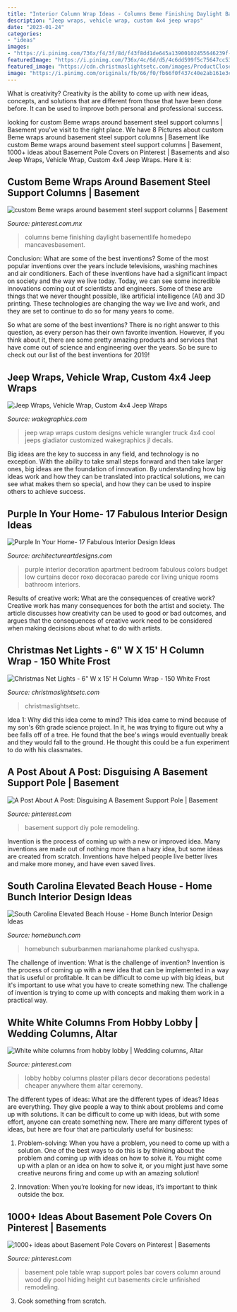 ```yaml
---
title: "Interior Column Wrap Ideas - Columns Beme Finishing Daylight Basementlife Homedepo Mancavesbasement"
description: "Jeep wraps, vehicle wrap, custom 4x4 jeep wraps"
date: "2023-01-24"
categories:
- "ideas"
images:
- "https://i.pinimg.com/736x/f4/3f/8d/f43f8dd1de645a13900102455646239f--basement-plans-basement-post-ideas.jpg"
featuredImage: "https://i.pinimg.com/736x/4c/6d/d5/4c6dd599f5c75647cc53e62e9e6d656d--basement-ideas-beams.jpg"
featured_image: "https://cdn.christmaslightsetc.com/images/ProductCloseup/30752/White-Wire-Column-Wrap-3035.jpg"
image: "https://i.pinimg.com/originals/fb/66/f0/fb66f0f437c40e2ab161e3c6baef0f1f.jpg"
---
```



What is creativity?
Creativity is the ability to come up with new ideas, concepts, and solutions that are different from those that have been done before. It can be used to improve both personal and professional success.

	

		
looking for custom Beme wraps around basement steel support columns | Basement you've visit to the right place. We have 8 Pictures about custom Beme wraps around basement steel support columns | Basement like custom Beme wraps around basement steel support columns | Basement, 1000+ ideas about Basement Pole Covers on Pinterest | Basements and also Jeep Wraps, Vehicle Wrap, Custom 4x4 Jeep Wraps. Here it is:
		
    
## Custom Beme Wraps Around Basement Steel Support Columns | Basement

<img loading=lazy src="https://i.pinimg.com/736x/4c/6d/d5/4c6dd599f5c75647cc53e62e9e6d656d--basement-ideas-beams.jpg" onerror="this.onerror=null;this.src='https://tse1.mm.bing.net/th?id=OIP.07rZ9G3Wmq2Z5hsLT6M7OAHaLD&amp;pid=15.1';" alt="custom Beme wraps around basement steel support columns | Basement">

_Source: pinterest.com.mx_

>columns beme finishing daylight basementlife homedepo mancavesbasement. 

	

Conclusion: What are some of the best inventions?
Some of the most popular inventions over the years include televisions, washing machines and air conditioners. Each of these inventions have had a significant impact on society and the way we live today. 
Today, we can see some incredible innovations coming out of scientists and engineers. Some of these are things that we never thought possible, like artificial intelligence (AI) and 3D printing. These technologies are changing the way we live and work, and they are set to continue to do so for many years to come. 

So what are some of the best inventions? There is no right answer to this question, as every person has their own favorite invention. However, if you think about it, there are some pretty amazing products and services that have come out of science and engineering over the years. So be sure to check out our list of the best inventions for 2019!

    
## Jeep Wraps, Vehicle Wrap, Custom 4x4 Jeep Wraps

<img loading=lazy src="https://wakegraphics.com/wp-content/uploads/2014/09/TheKranium_Jeep_Wrap.jpg" onerror="this.onerror=null;this.src='https://tse1.mm.bing.net/th?id=OIP.o8LEu-Wi96cPY62O866r4wHaDv&amp;pid=15.1';" alt="Jeep Wraps, Vehicle Wrap, Custom 4x4 Jeep Wraps">

_Source: wakegraphics.com_

>jeep wrap wraps custom designs vehicle wrangler truck 4x4 cool jeeps gladiator customized wakegraphics jl decals. 

	

Big ideas are the key to success in any field, and technology is no exception. With the ability to take small steps forward and then take larger ones, big ideas are the foundation of innovation. By understanding how big ideas work and how they can be translated into practical solutions, we can see what makes them so special, and how they can be used to inspire others to achieve success.

    
## Purple In Your Home- 17 Fabulous Interior Design Ideas

<img loading=lazy src="https://www.architectureartdesigns.com/wp-content/uploads/2017/09/3-6.jpg" onerror="this.onerror=null;this.src='https://tse2.mm.bing.net/th?id=OIP.zmqyrfQluHtDLF4W3ea20AHaFH&amp;pid=15.1';" alt="Purple In Your Home- 17 Fabulous Interior Design Ideas">

_Source: architectureartdesigns.com_

>purple interior decoration apartment bedroom fabulous colors budget low curtains decor roxo decoracao parede cor living unique rooms bathroom interiors. 

	

Results of creative work: What are the consequences of creative work?
Creative work has many consequences for both the artist and society. The article discusses how creativity can be used to good or bad outcomes, and argues that the consequences of creative work need to be considered when making decisions about what to do with artists.

    
## Christmas Net Lights - 6&quot; W X 15&#039; H Column Wrap - 150 White Frost

<img loading=lazy src="https://cdn.christmaslightsetc.com/images/ProductCloseup/30752/White-Wire-Column-Wrap-3035.jpg" onerror="this.onerror=null;this.src='https://tse1.mm.bing.net/th?id=OIP.1Y-SOf94OfaFDIUbcFCo2gHaHa&amp;pid=15.1';" alt="Christmas Net Lights - 6&quot; W x 15&#039; H Column Wrap - 150 White Frost">

_Source: christmaslightsetc.com_

>christmaslightsetc. 

	

Idea 1: Why did this idea come to mind?
This idea came to mind because of my son's 6th grade science project. In it, he was trying to figure out why a bee falls off of a tree. He found that the bee's wings would eventually break and they would fall to the ground. He thought this could be a fun experiment to do with his classmates.

    
## A Post About A Post: Disguising A Basement Support Pole | Basement

<img loading=lazy src="https://i.pinimg.com/736x/f4/3f/8d/f43f8dd1de645a13900102455646239f--basement-plans-basement-post-ideas.jpg" onerror="this.onerror=null;this.src='https://tse2.mm.bing.net/th?id=OIP.tZP--5G3Ssb1WtBRPE24EwHaJ3&amp;pid=15.1';" alt="A Post About A Post: Disguising A Basement Support Pole | Basement">

_Source: pinterest.com_

>basement support diy pole remodeling. 

	

Invention is the process of coming up with a new or improved idea. Many inventions are made out of nothing more than a hazy idea, but some ideas are created from scratch. Inventions have helped people live better lives and make more money, and have even saved lives.

    
## South Carolina Elevated Beach House - Home Bunch Interior Design Ideas

<img loading=lazy src="http://www.homebunch.com/wp-content/uploads/Foyer.-Foyer-with-custom-door-wood-ceiling-and-tongue-and-groove-walls.-.jpg" onerror="this.onerror=null;this.src='https://tse4.mm.bing.net/th?id=OIP.b00SI7M0sZsyQrOiMBZ45wHaK7&amp;pid=15.1';" alt="South Carolina Elevated Beach House - Home Bunch Interior Design Ideas">

_Source: homebunch.com_

>homebunch suburbanmen marianahome planked cushyspa. 

	

The challenge of invention: What is the challenge of invention?
Invention is the process of coming up with a new idea that can be implemented in a way that is useful or profitable. It can be difficult to come up with big ideas, but it's important to use what you have to create something new. The challenge of invention is trying to come up with concepts and making them work in a practical way.

    
## White White Columns From Hobby Lobby | Wedding Columns, Altar

<img loading=lazy src="https://i.pinimg.com/originals/fb/66/f0/fb66f0f437c40e2ab161e3c6baef0f1f.jpg" onerror="this.onerror=null;this.src='https://tse4.mm.bing.net/th?id=OIP.CmGcmmPqtx5zXBldh4qJfgHaJ4&amp;pid=15.1';" alt="White white columns from hobby lobby | Wedding columns, Altar">

_Source: pinterest.com_

>lobby hobby columns plaster pillars decor decorations pedestal cheaper anywhere them altar ceremony. 

	

The different types of ideas: What are the different types of ideas?
Ideas are everything. They give people a way to think about problems and come up with solutions. It can be difficult to come up with ideas, but with some effort, anyone can create something new. There are many different types of ideas, but here are four that are particularly useful for business:
1. Problem-solving: When you have a problem, you need to come up with a solution. One of the best ways to do this is by thinking about the problem and coming up with ideas on how to solve it. You might come up with a plan or an idea on how to solve it, or you might just have some creative neurons firing and come up with an amazing solution!

2. Innovation: When you’re looking for new ideas, it’s important to think outside the box.

    
## 1000+ Ideas About Basement Pole Covers On Pinterest | Basements

<img loading=lazy src="https://i.pinimg.com/736x/4a/d2/d2/4ad2d26a0e5bf5c4e8bc0f582ef2fc69--basement-pole-covers-basement-pole-table.jpg" onerror="this.onerror=null;this.src='https://tse2.mm.bing.net/th?id=OIP.tJRKKDSRybhD2IruTnjYjgHaJ4&amp;pid=15.1';" alt="1000+ ideas about Basement Pole Covers on Pinterest | Basements">

_Source: pinterest.com_

>basement pole table wrap support poles bar covers column around wood diy pool hiding height cut basements circle unfinished remodeling. 

	

3. Cook something from scratch.

